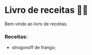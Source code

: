 # Livro de receitas :man_cook:

Bem vindo ao livro de receitas.

### Receitas: 

- strogonoff de frango;

  
